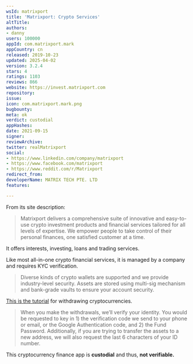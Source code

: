 ```yaml
---
wsId: matrixport
title: 'Matrixport: Crypto Services'
altTitle: 
authors:
- danny
users: 100000
appId: com.matrixport.mark
appCountry: cn
released: 2019-10-23
updated: 2025-04-02
version: 3.2.4
stars: 4
ratings: 1103
reviews: 866
website: https://invest.matrixport.com
repository: 
issue: 
icon: com.matrixport.mark.png
bugbounty: 
meta: ok
verdict: custodial
appHashes: 
date: 2021-09-15
signer: 
reviewArchive: 
twitter: realMatrixport
social:
- https://www.linkedin.com/company/matrixport
- https://www.facebook.com/matrixport
- https://www.reddit.com/r/Matrixport
redirect_from: 
developerName: MATRIX TECH PTE. LTD
features: 

---
```


From its site description:

> Matrixport delivers a comprehensive suite of innovative and easy-to-use crypto investment products and financial services tailored for all levels of expertise. We empower people to take control of their personal finances, one satisfied customer at a time.

It offers interests, investing, loans and trading services.

Like most all-in-one crypto financial services, it is managed by a company and requires KYC verification. 

> Diverse kinds of crypto wallets are supported and we provide industry-level security. Assets are stored using multi-sig mechanism and bank-grade vaults to ensure your account security.

[This is the tutorial](https://support.matrixport.com/hc/en-us/articles/360048468273-How-to-withdraw-) for withdrawing cryptocurrencies.

> When you make the withdrawals, we’ll verify your identity. You would be requested to key in 1) the verification code we send to your phone or email, or the Google Authentication code, and 2) the Fund Password. Additionally, if you are trying to transfer the assets to a new address, we will also request the last 6 characters of your ID number.

This cryptocurrency finance app is **custodial** and thus, **not verifiable.**


